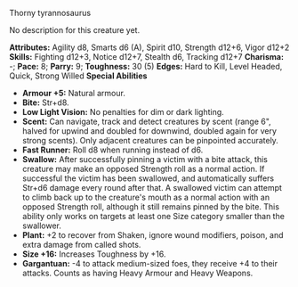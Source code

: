 Thorny tyrannosaurus

No description for this creature yet.

**Attributes:** Agility d8, Smarts d6 (A), Spirit d10, Strength d12+6,
Vigor d12+2
**Skills:** Fighting d12+3, Notice d12+7, Stealth d6, Tracking d12+7
**Charisma:** -; **Pace:** 8; **Parry:** 9; **Toughness:** 30 (5)
**Edges:** Hard to Kill, Level Headed, Quick, Strong Willed
**Special Abilities**
- **Armour +5:** Natural armour.
- **Bite:** Str+d8.
- **Low Light Vision:** No penalties for dim or dark lighting.
- **Scent:** Can navigate, track and detect creatures by scent (range
6", halved for upwind and doubled for downwind, doubled again for very
strong scents). Only adjacent creatures can be pinpointed accurately.
- **Fast Runner:** Roll d8 when running instead of d6.
- **Swallow:** After successfully pinning a victim with a bite attack,
this creature may make an opposed Strength roll as a normal action. If
successful the victim has been swallowed, and automatically suffers
Str+d6 damage every round after that. A swallowed victim can attempt to
climb back up to the creature's mouth as a normal action with an
opposed Strength roll, although it still remains pinned by the bite.
This ability only works on targets at least one Size category smaller
than the swallower.
- **Plant:** +2 to recover from Shaken, ignore wound modifiers, poison,
and extra damage from called shots.
- **Size +16:** Increases Toughness by +16.
- **Gargantuan:** -4 to attack medium-sized foes, they receive +4 to
their attacks. Counts as having Heavy Armour and Heavy Weapons.

